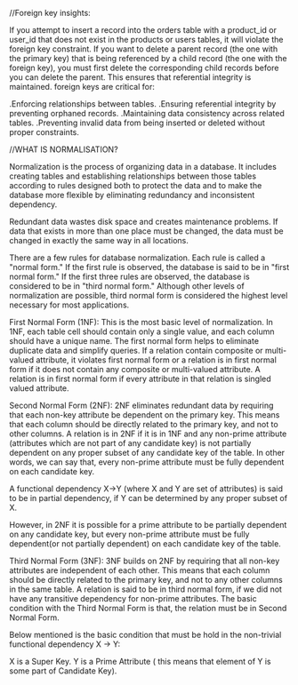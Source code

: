 //Foreign key insights:

If you attempt to insert a record into the orders table with a product_id or user_id that does not exist in the products or users tables, it will violate the foreign key constraint.
If you want to delete a parent record (the one with the primary key) that is being referenced by a child record (the one with the foreign key), you must first delete the corresponding child records before you can delete the parent. This ensures that referential integrity is maintained.
foreign keys are critical for:

.Enforcing relationships between tables.
.Ensuring referential integrity by preventing orphaned records.
.Maintaining data consistency across related tables.
.Preventing invalid data from being inserted or deleted without proper constraints.

//WHAT IS NORMALISATION?

Normalization is the process of organizing data in a database. It includes creating tables and establishing relationships between those tables according to rules designed both to protect the data and to make the database more flexible by eliminating redundancy and inconsistent dependency.

Redundant data wastes disk space and creates maintenance problems. If data that exists in more than one place must be changed, the data must be changed in exactly the same way in all locations.

There are a few rules for database normalization. Each rule is called a "normal form." If the first rule is observed, the database is said to be in "first normal form." If the first three rules are observed, the database is considered to be in "third normal form." Although other levels of normalization are possible, third normal form is considered the highest level necessary for most applications.

First Normal Form (1NF):
This is the most basic level of normalization. In 1NF, each table cell should contain only a single value, and each column should have a unique name.
The first normal form helps to eliminate duplicate data and simplify queries.
If a relation contain composite or multi-valued attribute, it violates first normal form or a relation is in first normal form if it does not contain any composite or multi-valued attribute.
A relation is in first normal form if every attribute in that relation is singled valued attribute.

Second Normal Form (2NF):
2NF eliminates redundant data by requiring that each non-key attribute be dependent on the primary key.
This means that each column should be directly related to the primary key, and not to other columns.
A relation is in 2NF if it is in 1NF and any non-prime attribute (attributes which are not part of any candidate key) is not partially dependent on any proper subset of any candidate key of the table. In other words, we can say that, every non-prime attribute must be fully dependent on each candidate key.

A functional dependency X->Y (where X and Y are set of attributes) is said to be in partial dependency, if Y can be determined by any proper subset of X.

However, in 2NF it is possible for a prime attribute to be partially dependent on any candidate key, but every non-prime attribute must be fully dependent(or not partially dependent) on each candidate key of the table.

Third Normal Form (3NF):
3NF builds on 2NF by requiring that all non-key attributes are independent of each other.
This means that each column should be directly related to the primary key, and not to any other columns in the same table.
A relation is said to be in third normal form, if we did not have any transitive dependency for non-prime attributes. The basic condition with the Third Normal Form is that, the relation must be in Second Normal Form.

Below mentioned is the basic condition that must be hold in the non-trivial functional dependency X -> Y:

X is a Super Key.
Y is a Prime Attribute ( this means that element of Y is some part of Candidate Key).
